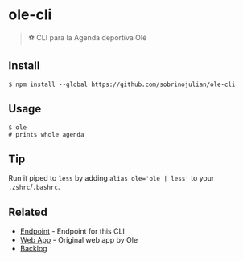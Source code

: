 # ole-cli

> ⚽ CLI para la Agenda deportiva Olé

## Install

```
$ npm install --global https://github.com/sobrinojulian/ole-cli
```

## Usage

```
$ ole
# prints whole agenda
```


## Tip

Run it piped to `less` by adding `alias ole='ole | less'` to your `.zshrc`/`.bashrc`.


## Related

- [Endpoint](https://www.ole.com.ar/wg-agenda-deportiva/json/agenda.json) - Endpoint for this CLI
- [Web App](https://www.ole.com.ar/agenda-deportiva) - Original web app by Ole
- [Backlog](https://workflowy.com/s/ole-cli/F3eAcHCCv4ZUw7EH)